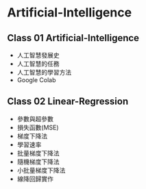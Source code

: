 # Artificial-Intelligence

## Class 01 Artificial-Intelligence
* 人工智慧發展史
* 人工智慧的任務
* 人工智慧的學習方法
* Google Colab

## Class 02 Linear-Regression
* 參數與超參數
* 損失函數(MSE)
* 梯度下降法
* 學習速率
* 批量梯度下降法
* 隨機梯度下降法
* 小批量梯度下降法
* 線降回歸實作
